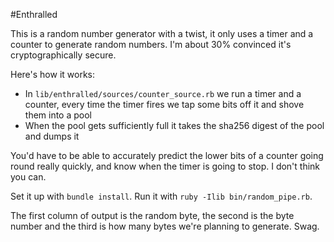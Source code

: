 #Enthralled

This is a random number generator with a twist, it only uses a timer and a
counter to generate random numbers. I'm about 30% convinced it's
cryptographically secure.

Here's how it works:

* In `lib/enthralled/sources/counter_source.rb` we run a timer and a counter,
  every time the timer fires we tap some bits off it and shove them into a
  pool
* When the pool gets sufficiently full it takes the sha256 digest of the pool
  and dumps it

You'd have to be able to accurately predict the lower bits of a counter going
round really quickly, and know when the timer is going to stop. I don't think
you can.

Set it up with `bundle install`. Run it with `ruby -Ilib bin/random_pipe.rb`.

The first column of output is the random byte, the second is the byte number
and the third is how many bytes we're planning to generate. Swag.
